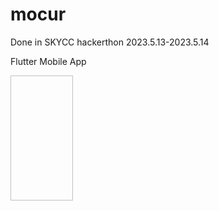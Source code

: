 # mocur
Done in SKYCC hackerthon 2023.5.13-2023.5.14

Flutter Mobile App

<img scr="images/Screenshot_1684010951.png" width="100" height="200"/>

<img scr="images/Screenshot_1684011005.png" width="25"/>

<img scr="images/Screenshot_1683985812.png" width="25"/> 

<img scr="images/Screenshot_1684011170.png" width="25"/> 
